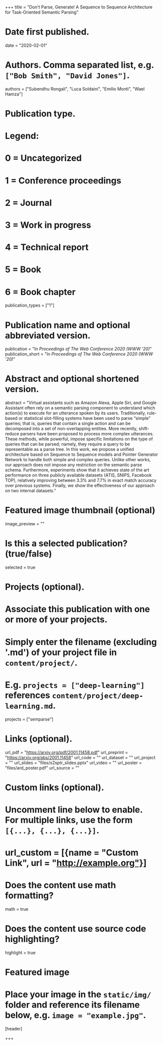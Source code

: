 +++
title = "Don't Parse, Generate! A Sequence to Sequence Architecture for Task-Oriented Semantic Parsing"

# Date first published.
date = "2020-02-01"

# Authors. Comma separated list, e.g. `["Bob Smith", "David Jones"]`.
authors = ["Subendhu Rongali", "Luca Soldaini", "Emilio Monti", "Wael Hamza"]

# Publication type.
# Legend:
# 0 = Uncategorized
# 1 = Conference proceedings
# 2 = Journal
# 3 = Work in progress
# 4 = Technical report
# 5 = Book
# 6 = Book chapter
publication_types = ["1"]

# Publication name and optional abbreviated version.
publication = "In *Proceedings of The Web Conference 2020 (WWW ’20)*"
publication_short = "In *Proceedings of The Web Conference 2020 (WWW ’20)*"

# Abstract and optional shortened version.
abstract = "Virtual assistants such as Amazon Alexa, Apple Siri, and Google Assistant often rely on a semantic parsing component to understand which action(s) to execute for an utterance spoken by its users. Traditionally, rule-based or statistical slot-filling systems have been used to parse “simple” queries; that is, queries that contain a single action and can be decomposed into a set of non-overlapping entities. More recently, shift-reduce parsers have been proposed to process more complex utterances. These methods, while powerful, impose specific limitations on the type of queries that can be parsed; namely, they require a query to be representable as a parse tree. In this work, we propose a unified architecture based on Sequence to Sequence models and Pointer Generator Network to handle both simple and complex queries. Unlike other works, our approach does not impose any restriction on the semantic parse schema. Furthermore, experiments show that it achieves state of the art performance on three publicly available datasets (ATIS, SNIPS, Facebook TOP), relatively improving between 3.3% and 7.7% in exact match accuracy over previous systems. Finally, we show the effectiveness of our approach on two internal datasets."

# Featured image thumbnail (optional)
image_preview = ""

# Is this a selected publication? (true/false)
selected = true

# Projects (optional).
#   Associate this publication with one or more of your projects.
#   Simply enter the filename (excluding '.md') of your project file in `content/project/`.
#   E.g. `projects = ["deep-learning"]` references `content/project/deep-learning.md`.
projects = ["semparse"]

# Links (optional).
url_pdf = "https://arxiv.org/pdf/2001.11458.pdf"
url_preprint = "https://arxiv.org/abs/2001.11458"
url_code = ""
url_dataset = ""
url_project = ""
url_slides = "files/s2sptr_slides.pptx"
url_video = ""
url_poster = "files/ard_poster.pdf"
url_source = ""

# Custom links (optional).
#   Uncomment line below to enable. For multiple links, use the form `[{...}, {...}, {...}]`.
# url_custom = [{name = "Custom Link", url = "http://example.org"}]

# Does the content use math formatting?
math = true

# Does the content use source code highlighting?
highlight = true

# Featured image
# Place your image in the `static/img/` folder and reference its filename below, e.g. `image = "example.jpg"`.
[header]

+++
